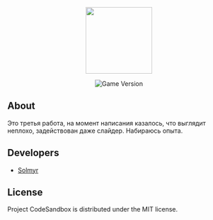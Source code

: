 <p align="center">
      <img src="https://i.ibb.co/YQ8651Q/google.png"  width="150">
</p>

<p align="center">
   <img src="https://img.shields.io/badge/Version-1.0-blue" alt="Game Version">
</p>

## About

Это третья работа, на момент написания казалось, что выглядит неплохо, задействован даже слайдер. Набираюсь опыта.

## Developers

- [Solmyr](https://github.com/SoImyr)

## License
Project CodeSandbox is distributed under the MIT license.

